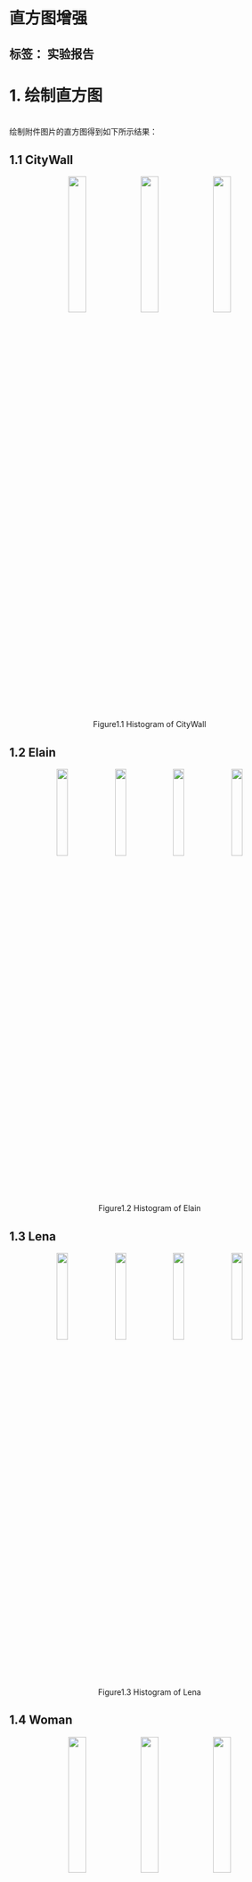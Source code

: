 # 直方图增强

标签： 实验报告
---

# 1. 绘制直方图
<br>绘制附件图片的直方图得到如下所示结果：</br>
## 1.1 CityWall
<div align="center">
  <img src="https://github.com/James0618/Images/blob/master/Content_2/task1/citywall.jpg?raw=True" width="25%" height="25%"/>
  <img src="https://github.com/James0618/Images/blob/master/Content_2/task1/citywall1.jpg?raw=True" width="25%" height="25%"/>
  <img src="https://github.com/James0618/Images/blob/master/Content_2/task1/citywall2.jpg?raw=True" width="25%" height="25%"/>
</div>
<div align="center"> Figure1.1 Histogram of CityWall </div>

## 1.2 Elain
<div align="center">
  <img src="https://github.com/James0618/Images/blob/master/Content_2/task1/elain.jpg?raw=True" width="20%" height="20%"/>
  <img src="https://github.com/James0618/Images/blob/master/Content_2/task1/elain1.jpg?raw=True" width="20%" height="20%"/>
  <img src="https://github.com/James0618/Images/blob/master/Content_2/task1/elain2.jpg?raw=True" width="20%" height="20%"/>
  <img src="https://github.com/James0618/Images/blob/master/Content_2/task1/elain3.jpg?raw=True" width="20%" height="20%"/>
</div>
<div align="center"> Figure1.2 Histogram of Elain </div>

## 1.3 Lena
<div align="center">
  <img src="https://github.com/James0618/Images/blob/master/Content_2/task1/lena.jpg?raw=True" width="20%" height="20%"/>
  <img src="https://github.com/James0618/Images/blob/master/Content_2/task1/lena1.jpg?raw=True" width="20%" height="20%"/>
  <img src="https://github.com/James0618/Images/blob/master/Content_2/task1/lena2.jpg?raw=True" width="20%" height="20%"/>
  <img src="https://github.com/James0618/Images/blob/master/Content_2/task1/lena4.jpg?raw=True" width="20%" height="20%"/>
</div>
<div align="center"> Figure1.3 Histogram of Lena </div>

## 1.4 Woman
<div align="center">
  <img src="https://github.com/James0618/Images/blob/master/Content_2/task1/woman.jpg?raw=True" width="25%" height="25%"/>
  <img src="https://github.com/James0618/Images/blob/master/Content_2/task1/woman1.jpg?raw=True" width="25%" height="25%"/>
  <img src="https://github.com/James0618/Images/blob/master/Content_2/task1/woman2.jpg?raw=True" width="25%" height="25%"/>
</div>
<div align="center"> Figure1.4 Histogram of Woman </div>

<br>从直方图中可以看到，一组相似图片在直方图上也几乎一样，不过是在原图像的基础上加入了一定的噪声或是在调色板上进行了改动。</br>

# 2. 直方图均衡
<br>对于离散取值的图片，使用其概率与求和代替处理概率密度与积分，使用直方图均衡对图片进行处理，从结果可以看到进行直方图均衡后的图片，其直方图较为平滑，分布更加均匀。</br>
## 1.1 CityWall
<div align="center">
  <img src="https://github.com/James0618/Images/blob/master/Content_2/task2/citywall.jpg?raw=True" width="25%" height="25%"/>
  <img src="https://github.com/James0618/Images/blob/master/Content_2/task2/citywall1.jpg?raw=True" width="25%" height="25%"/>
  <img src="https://github.com/James0618/Images/blob/master/Content_2/task2/citywall2.jpg?raw=True" width="25%" height="25%"/>
</div>
<div align="center"> Figure2.1 Equalized CityWall </div>

## 1.2 Elain
<div align="center">
  <img src="https://github.com/James0618/Images/blob/master/Content_2/task2/elain.jpg?raw=True" width="20%" height="20%"/>
  <img src="https://github.com/James0618/Images/blob/master/Content_2/task2/elain1.jpg?raw=True" width="20%" height="20%"/>
  <img src="https://github.com/James0618/Images/blob/master/Content_2/task2/elain2.jpg?raw=True" width="20%" height="20%"/>
  <img src="https://github.com/James0618/Images/blob/master/Content_2/task2/elain3.jpg?raw=True" width="20%" height="20%"/>
</div>
<div align="center"> Figure2.2 Equalized Elain </div>

## 1.3 Lena
<div align="center">
  <img src="https://github.com/James0618/Images/blob/master/Content_2/task2/lena.jpg?raw=True" width="20%" height="20%"/>
  <img src="https://github.com/James0618/Images/blob/master/Content_2/task2/lena1.jpg?raw=True" width="20%" height="20%"/>
  <img src="https://github.com/James0618/Images/blob/master/Content_2/task2/lena2.jpg?raw=True" width="20%" height="20%"/>
  <img src="https://github.com/James0618/Images/blob/master/Content_2/task2/lena4.jpg?raw=True" width="20%" height="20%"/>
</div>
<div align="center"> Figure2.3 Equalized Lena </div>

## 1.4 Woman
<div align="center">
  <img src="https://github.com/James0618/Images/blob/master/Content_2/task2/woman.jpg?raw=True" width="25%" height="25%"/>
  <img src="https://github.com/James0618/Images/blob/master/Content_2/task2/woman1.jpg?raw=True" width="25%" height="25%"/>
  <img src="https://github.com/James0618/Images/blob/master/Content_2/task2/woman2.jpg?raw=True" width="25%" height="25%"/>
</div>
<div align="center"> Figure2.4 Equalized Woman </div>

   <br>从上图中可以很明显的看到进行直方图均衡后的图片清晰度，亮度更好地在直方图上分布而不影响整体的对比度。对于特别明亮的图像降低其亮度，对于特别暗的图像提升其亮度，但是我们可以看到图片中的一些细节没有得到改善，得到改善的仅仅是图片整体的情况，这也和直方图均衡是全局性的图像增强有关，其并没有显示图像细节信息的能力。</br>
   
# 3. 直方图规定化
<br>直方图规定化在原理上十分简单，而且在连续像素分布时能达到目标图像的直方图，但是在实际中的图像是离散像素分布，从下图中我们就可以看到其表现并不出色。本次直方图规定化选取原图的直方图作为目标直方图，下图中从上到下分别是原图、直方图均衡后的图像、进行规定化后的图像。</br>
## 3.1 CityWall
<div align="center">
  <img src="https://github.com/James0618/Images/blob/master/Content_2/task3/citywall2.jpg?raw=True" width="75%" height="75%"/>
</div>
<div align="center"> Figure3.1. Specified CityWall </div>

## 3.2 Elain
<div align="center">
  <img src="https://github.com/James0618/Images/blob/master/Content_2/task3/elain2.jpg?raw=True" width="75%" height="75%"/>
</div>
<div align="center"> Figure3.2 Specified Elain </div>

## 3.3 Lena
<div align="center">
  <img src="https://github.com/James0618/Images/blob/master/Content_2/task3/lena2.jpg?raw=True" width="75%" height="75%"/>
</div>
<div align="center"> Figure3.3 Specified Lena </div>

## 3.4 Woman
<div align="center">
  <img src="https://github.com/James0618/Images/blob/master/Content_2/task3/woman.jpg?raw=True" width="75%" height="75%"/>
</div>
<div align="center"> Figure3.4 Specified Woman </div>

<br>根据上面的处理结果可以看到，对图像进行直方图规定化并不能很好的实现处理的目标，其与源图像的差距仍然十分明显。但是值得称赞的是，每一个图片都是与源图像存在较大差距的，但是经过直方图规定化后的图像已经相较于处理前十分接近源图像，而存在偏差的原因在于图像的离散性导致不能完全保存源图像信息。</br>

# 4. 局部直方图均衡
   之前进行的直方图均衡是基于全图信息的，这样的增强很难使图像的局部特征被增强，也就是说这项像素可能会在全局变换中被忽略，因此需要将全局图像划分为局部图像后，再对子图像块进行直方图均衡。在本次作业中使用了7\*7的局部直方图增强方法，对Elain和Lena图像进行处理得到的结果如下所示：
<div align="center">
  <img src="https://github.com/James0618/Images/blob/master/Content_2/task4/elain.bmp?raw=True" width="75%" height="75%"/>
</div>
<div align="center"> Figure4.1 Locally Equalized Elain </div>

<div align="center">
  <img src="https://github.com/James0618/Images/blob/master/Content_2/task4/lena.bmp?raw=True" width="75%" height="75%"/>
</div>
<div align="center"> Figure4.1 Locally Equalized Lena </div>

<br>  从以上局部直方图均衡的结果可以看到，图像的细节部分被突出出来了，但是与此同时也产生了很不舒服的“棋盘”效应，局部与全局之间的权衡是进行直方图均衡的一个难点。</br>






